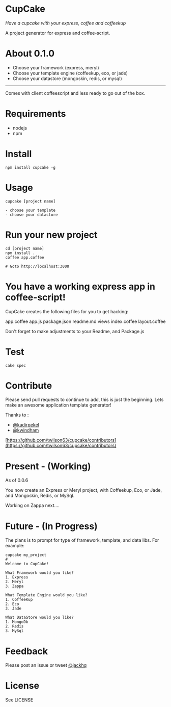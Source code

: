 # CupCake

_Have a cupcake with your express, coffee and coffeekup_

A project generator for express and coffee-script.  

# About 0.1.0

* Choose your framework (express, meryl)
* Choose your template engine (coffeekup, eco, or jade)
* Choose your datastore (mongoskin, redis, or mysql)

---
Comes with client coffeescript and less ready to go out of the box.

# Requirements

* nodejs
* npm

# Install

    npm install cupcake -g

# Usage

    cupcake [project name]

    - choose your template
    - choose your datastore

    
# Run your new project

    cd [project name]
    npm install .
    coffee app.coffee

    # Goto http://localhost:3000

# You have a working express app in coffee-script!

CupCake creates the following files for you to get hacking:

app.coffee
app.js
package.json
readme.md
views
  index.coffee
  layout.coffee

Don't forget to make adjustments to your Readme, and Package.js

# Test

    cake spec

# Contribute

Please send pull requests to continue to add, this is just the
beginning.  Lets make an awesome application template generator!

Thanks to :

- [@kadirpekel](https://github.com/coffeemate)
- [@kwindham](https://github.com/gradus)

[https://github.com/twilson63/cupcake/contributors](https://github.com/twilson63/cupcake/contributors)


# Present - (Working)

As of 0.0.6

You now create an Express or Meryl project, with Coffeekup, Eco, or
Jade, and Mongoskin, Redis, or MySql.

Working on Zappa next....


# Future - (In Progress)

The plans is to prompt for type of framework, template, and data libs.
For example:

    cupcake my_project
    #
    Welcome to CupCake!

    What Framework would you like?
    1. Express
    2. Meryl
    3. Zappa

    What Template Engine would you like?
    1. CoffeeKup
    2. Eco
    3. Jade

    What DataStore would you like?
    1. MongoDb
    2. Redis
    3. MySql


# Feedback

Please post an issue or tweet [@jackhq](http://twitter.com/jackhq)

# License

See LICENSE


